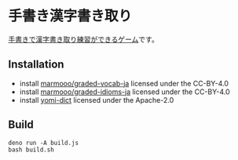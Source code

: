 # 手書き漢字書き取り

[手書きで漢字書き取り練習ができるゲーム](https://marmooo.github.io/tegaki-kaki/)です。

## Installation

- install [marmooo/graded-vocab-ja](https://github.com/marmooo/graded-vocab-ja)
  licensed under the CC-BY-4.0
- install
  [marmooo/graded-idioms-ja](https://github.com/marmooo/graded-idioms-ja)
  licensed under the CC-BY-4.0
- install [yomi-dict](https://github.com/marmooo/yomi-dict) licensed under the
  Apache-2.0

## Build

```
deno run -A build.js
bash build.sh
```
